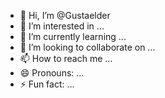- 👋 Hi, I’m @Gustaelder
- 👀 I’m interested in ...
- 🌱 I’m currently learning ...
- 💞️ I’m looking to collaborate on ...
- 📫 How to reach me ...
- 😄 Pronouns: ...
- ⚡ Fun fact: ...

<!---
Gustaelder/Gustaelder is a ✨ special ✨ repository because its `README.md` (this file) appears on your GitHub profile.
You can click the Preview link to take a look at your changes.
--->
